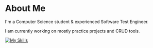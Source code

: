 <!--
**c-wxm/c-wxm** is a ✨ _special_ ✨ repository because its `README.md` (this file) appears on your GitHub profile.

Here are some ideas to get you started:

- 🔭 I’m currently working on ...
- 🌱 I’m currently learning ...
- 👯 I’m looking to collaborate on ...
- 🤔 I’m looking for help with ...
- 💬 Ask me about ...
- 📫 How to reach me: ...
- 😄 Pronouns: ...
- ⚡ Fun fact: ...
-->

# About Me

I'm a Computer Science student & experienced Software Test Engineer.

I am currently working on mostly practice projects and CRUD tools.

[![My Skills](https://skillicons.dev/icons?i=bash,powershell,git,linux,py,java,html,css,js,bootstrap,obsidian&theme=dark)](https://skillicons.dev)

 
